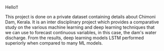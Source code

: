 Hello!!

This project is done on a private dataset containing details about Chimoni Dam, Kerala. It is an inter disciplinary project which provides a comparative study on the various machine learning and deep learning techniques that we can use to forecast continuous variables, in this case, the dam's water discharge. From the results, deep learning models LSTM performed superiorly when compared to many ML models.
